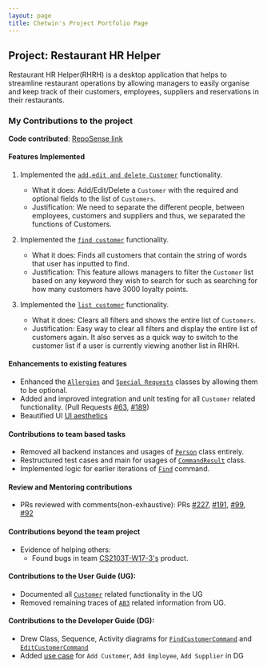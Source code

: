 ```yaml
---
layout: page
title: Chetwin's Project Portfolio Page
---
```


## Project: Restaurant HR Helper

Restaurant HR Helper(RHRH) is a desktop application that helps to streamline restaurant operations by allowing 
managers to easily organise and keep track of their customers, employees, suppliers and reservations in their 
restaurants.

### My Contributions to the project
**Code contributed**: [RepoSense link](https://nus-cs2103-ay2122s1.github.io/tp-dashboard/?search=T17&sort=groupTitle&sortWithin=title&timeframe=commit&mergegroup=&groupSelect=groupByRepos&breakdown=true&checkedFileTypes=docs~functional-code~test-code~other&since=2021-09-17&tabOpen=true&tabType=authorship&tabAuthor=Javiier-pzk&tabRepo=AY2122S1-CS2103T-T17-1%2Ftp%5Bmaster%5D&authorshipIsMergeGroup=false&authorshipFileTypes=docs~functional-code~test-code&authorshipIsBinaryFileTypeChecked=false)

#### Features Implemented
1. Implemented the [`add,edit and delete Customer`](https://github.com/AY2122S1-CS2103T-T17-1/tp/pull/55) functionality.
    * What it does: Add/Edit/Delete a `Customer` with the required and optional fields to the list of `Customers`.
    * Justification: We need to separate the different people, between employees, customers and suppliers and thus, 
      we separated the functions of Customers.

3. Implemented the [`find customer`](https://github.com/AY2122S1-CS2103T-T17-1/tp/pull/98) functionality.
    * What it does: Finds all customers that contain the string of words that user has inputted to find.
    * Justification: This feature allows managers to filter the `Customer` list based on any keyword they wish to 
      search for such as searching for how many customers have 3000 loyalty points.


4. Implemented the [`list customer`](https://github.com/AY2122S1-CS2103T-T17-1/tp/pull/55/commits/6418b5f722911a61116e57fbc531ba3f6c66077e) functionality.
    * What it does: Clears all filters and shows the entire list of `Customers`.
    * Justification: Easy way to clear all filters and display the entire list of customers again. It also serves as 
      a quick way to switch to the customer list if a user is currently viewing another list in RHRH.


#### Enhancements to existing features
   * Enhanced the [`Allergies`](https://github.com/AY2122S1-CS2103T-T17-1/tp/pull/55/commits/3487e616a48b40961f9bb17675195bcafa76b375) and [`Special Requests`](https://github.com/AY2122S1-CS2103T-T17-1/tp/pull/55/commits/3487e616a48b40961f9bb17675195bcafa76b375) classes by allowing them to be optional.
   * Added and improved integration and unit testing for all `Customer` related functionality. 
      (Pull Requests [\#63](https://github.com/AY2122S1-CS2103T-T17-1/tp/pull/63), 
      [\#189](https://github.com/AY2122S1-CS2103T-T17-1/tp/pull/189))
   * Beautified UI [UI aesthetics](https://github.com/AY2122S1-CS2103T-T17-1/tp/pull/95)

#### Contributions to team based tasks
* Removed all backend instances and usages of [`Person`](https://github.com/AY2122S1-CS2103T-T17-1/tp/pull/83) class entirely.
* Restructured test cases and main for usages of [`CommandResult`](https://github.com/AY2122S1-CS2103T-T17-1/tp/pull/86) class.
* Implemented logic for earlier iterations of [`Find`](https://github.com/AY2122S1-CS2103T-T17-1/tp/pull/98) command.
    
#### Review and Mentoring contributions
* PRs reviewed with comments(non-exhaustive): PRs [\#227](https://github.com/AY2122S1-CS2103T-T17-1/tp/pull/227), [\#191](https://github.com/AY2122S1-CS2103T-T17-1/tp/pull/191), [\#99](https://github.com/AY2122S1-CS2103T-T17-1/tp/pull/99), [\#92](https://github.com/AY2122S1-CS2103T-T17-1/tp/pull/92)

#### Contributions beyond the team project
* Evidence of helping others: 
  * Found bugs in team [CS2103T-W17-3's](https://github.com/chetwinlow/ped/issues) product.
  
#### Contributions to the User Guide (UG):
* Documented all [`Customer`](https://github.com/AY2122S1-CS2103T-T17-1/tp/pull/135) related functionality in the UG
* Removed remaining traces of [`AB3`](https://github.com/AY2122S1-CS2103T-T17-1/tp/pull/45) related information from UG. 

#### Contributions to the Developer Guide (DG):
* Drew Class, Sequence, Activity diagrams for [`FindCustomerCommand`](https://github.com/AY2122S1-CS2103T-T17-1/tp/pull/228) and [`EditCustomerCommand`](https://github.com/AY2122S1-CS2103T-T17-1/tp/pull/230)
* Added [use case](https://github.com/AY2122S1-CS2103T-T17-1/tp/pull/32) for `Add Customer`, `Add Employee`, `Add Supplier` in DG
